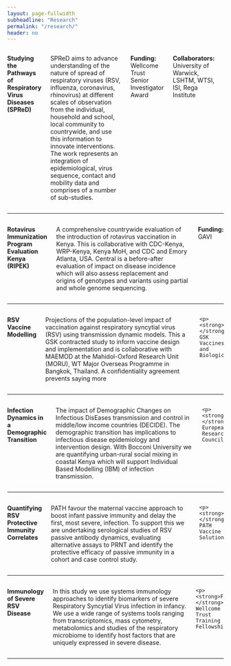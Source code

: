 ```yaml
---
layout: page-fullwidth
subheadline: "Research"
permalink: "/research/"
header: no
---
```


<div class="row">
 <div class="large-4 columns">
 
  <img class="research" src="{{ site.url }}/images/spred.png" alt="">
 </div>
    
<div class="large-8 columns">
 <p><strong>Studying the Pathways of Respiratory Virus Diseases (SPReD)</strong></p>
  
  <p class="text-justify">
   SPReD aims to advance understanding of the nature of spread of respiratory viruses (RSV, influenza, coronavirus, rhinovirus) at 
   different scales of observation from the individual, household and school, local community to countrywide, 
   and use this information to innovate interventions.  The work represents an integration of epidemiological, 
   virus sequence, contact and mobility data and comprises of a number of sub-studies.
   </p>
       
 <p><strong>Funding:</strong> Wellcome Trust Senior Investigator Award</p>
       
  <p><b>Collaborators:</b> University of Warwick, LSHTM, WTSI, ISI, Rega Institute </p>
<div>

<!--
<ul>
 <li><a href="{{ site.url }}/spred-kenya">Country-SPReD</a></li>
 <li><a href="{{ site.url }}/local-spred">Local-SPReD</a></li>
 <li><a href="{{ site.url }}/whole-genome-household-study">Household study</a></li>
 <li><a href="{{ site.url }}/minority-variants-study">Role of minority variants</a></li>
 <li><a href="{{ site.url }}/WAIFW">Epidemiological and genetic sequence modelling</a></li>
 <li><a href="{{ site.url }}/rsv-on1-phylogeography">Phylogeography of RSV ON1</a></li>
 <li><a href="{{ site.url }}/rfid-contacts-study">The RFID contacts study</a></li>
</ul>
-->

  </div>
</div>
</div><!-- /.row -->

<hr>

 <div class="row">
  <div class="large-4 columns">
  <img class="research" src="{{ site.url }}/images/rota_positive_2010_2016.png" alt="">
  </div>

  <div class="large-8 columns">
  <p><strong>Rotavirus Immunization Program Evaluation Kenya (RIPEK)</strong></p>
  <p class="text-justify">
  A comprehensive countrywide evaluation of the introduction of rotavirus vaccination in Kenya. This is collaborative with CDC-Kenya, WRP-Kenya,
  Kenya MoH, and CDC and Emory Atlanta, USA.  Central is a before-after evaluation of impact on disease incidence which will also assess 
  replacement and origins of genotypes and variants using partial and whole genome sequencing. 
  </p>
  
  <p><strong>Funding:</strong> GAVI</p>

  </div>
</div>

<hr>

<div class="row">
  <div class="large-4 columns">
  <img class="research" src="{{ site.url }}/images/rsv-modelling-1.png" alt="">
  </div>

  <div class="large-8 columns">
  <p><strong>RSV Vaccine Modelling </strong></p>
  <p class="text-justify">
  Projections of the population-level impact of vaccination against respiratory syncytial virus (RSV) using transmission dynamic models. 
  This a GSK contracted study to inform vaccine design and implementation and is collaborative with MAEMOD at the Mahidol-Oxford Research 
  Unit (MORU), WT Major Overseas Programme in Bangkok, Thailand.  A confidentiality agreement prevents saying more
  </p>
    
    <p><strong>Funding:</strong> GSK Vaccines and Biologicals</p>

  </div>
</div>

<hr>

<div class="row">
  <div class="large-4 columns">
  <img src="{{ site.url }}/images/decide.png" alt="">
  </div>

  <div class="large-8 columns">
  <p><strong>Infection Dynamics in a Demographic Transition</strong></p>
  <p class="text-justify">
  The impact of Demographic Changes on Infectious DisEases transmission and control in middle/low income countries (DECIDE). 
  The demographic transition has implications to infectious disease epidemiology and intervention design. With Bocconi University 
  we are quantifying urban-rural social mixing in coastal Kenya which will support Individual Based Modelling (IBM) of infection transmission.  
  </p>
    
    <p><strong>Funding:</strong> European Research Council</p>

  </div>
</div>

<hr>

<div class="row">
  <div class="large-4 columns">
  <img class="research" src="{{ site.url }}/images/path.png" alt="">
  </div>

  <div class="large-8 columns">
  <p><strong>Quantifying RSV Protective Immunity Correlates</strong></p>
  
  <p class="text-justify">
  PATH favour the maternal vaccine approach to boost infant passive immunity and delay the first, most severe, infection. 
  To support this we are undertaking serological studies of RSV passive antibody dynamics, evaluating alternative assays 
  to PRNT and identify the protective efficacy of passive immunity in a cohort and case control study.
  </p>
    
    <p><strong>Funding:</strong> PATH Vaccine Solutions</p>

  </div>
</div>

<hr>

<div class="row">
  <div class="large-4 columns">
  <img class="research" src="{{ site.url }}/images/rsv-immunology-studies.png" alt="">
  </div>

  <div class="large-8 columns">
  <p><strong>Immunology of Severe RSV Disease</strong></p>
  
  <p class="text-justify">
    In this study we use systems immunology approaches to identify biomarkers
    of severe Respiratory Syncytial Virus infection in infancy. We use a wide
    range of systems tools ranging from transcriptomics, mass cytometry,
    metabolomics and studies of the respiratory microbiome to identify host
    factors that are uniquely expressed in severe disease. 
  </p>
    
    <p><strong>Funding:</strong> Wellcome Trust Training Fellowship</p>

  </div>
</div>
<hr>


